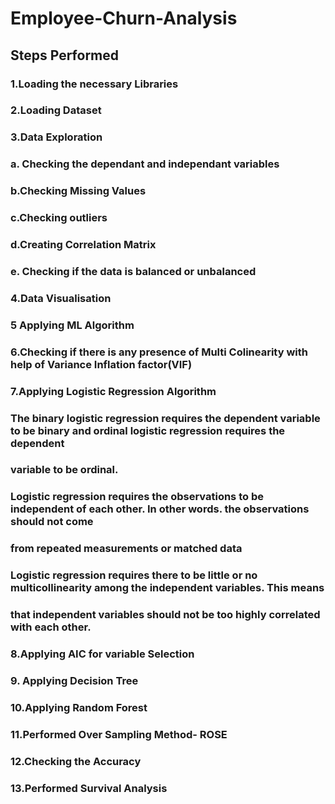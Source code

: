 # Employee-Churn-Analysis

## Steps Performed
### 1.Loading the necessary Libraries
### 2.Loading Dataset
### 3.Data Exploration
### a. Checking the dependant and independant variables
### b.Checking Missing Values
### c.Checking outliers
### d.Creating Correlation Matrix
### e. Checking if the data is balanced or unbalanced
### 4.Data Visualisation 
### 5 Applying ML Algorithm
### 6.Checking if there is any presence of Multi Colinearity with help of Variance Inflation factor(VIF)
### 7.Applying Logistic Regression Algorithm
### The binary logistic regression requires the dependent variable to be binary and ordinal logistic regression requires the dependent
### variable to be ordinal.
### Logistic regression requires the observations to be independent of each other. In other words. the observations should not come
### from repeated measurements or matched data
### Logistic regression requires there to be little or no multicollinearity among the independent variables. This means
### that independent variables should not be too highly correlated with each other.
### 8.Applying AIC for variable Selection
### 9. Applying Decision Tree
### 10.Applying Random Forest
### 11.Performed Over Sampling Method- ROSE
### 12.Checking the Accuracy
### 13.Performed Survival Analysis
